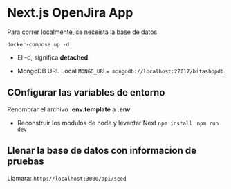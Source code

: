 # Next.js OpenJira App
Para correr localmente, se neceista la base de datos

```docker-compose up -d```

* El -d, significa __detached__

* MongoDB URL Local
```MONGO_URL= mongodb://localhost:27017/bitashopdb```

## COnfigurar las variables de entorno
Renombrar el archivo __.env.template__ a __.env__

* Reconstruir los modulos de node y levantar Next
```npm install ``` 
```npm run dev ```

## Llenar la base de datos con informacion de pruebas

Llamara:
```http://localhost:3000/api/seed```